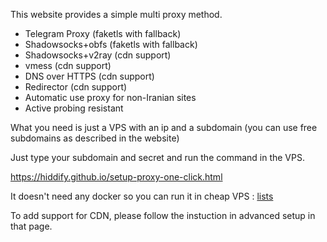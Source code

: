 This website provides a simple multi proxy method.
- Telegram Proxy (faketls with fallback)
- Shadowsocks+obfs (faketls with fallback)
- Shadowsocks+v2ray (cdn support)
- vmess (cdn support)
- DNS over HTTPS (cdn support)
- Redirector (cdn support)
- Automatic use proxy for non-Iranian sites
- Active probing resistant

What you need is just a VPS with an ip and a subdomain (you can use free subdomains as described in the website)

Just type your subdomain and secret and run the command in the VPS. 

https://hiddify.github.io/setup-proxy-one-click.html

It doesn't need any docker so you can run it in cheap VPS : [lists](https://github.com/hiddify/awesome-iran-freedom/blob/main/vps-providers.md)

To add support for CDN, please follow the instuction in advanced setup in that page.
